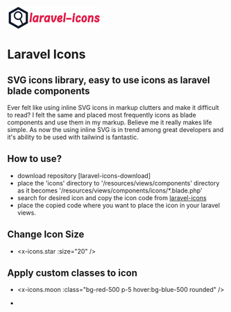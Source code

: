 ![image laravel-icons](/logo.png)
# Laravel Icons
## SVG icons library, easy to use icons as laravel blade components

Ever felt like using inline SVG icons in markup clutters and make it difficult to read?
I felt the same and placed most frequently icons as blade components and use them in my markup. Believe me it really makes life simple. As now the using inline SVG is in trend among great developers and it's ability to be used with tailwind is fantastic.

## How to use?

- download repository [laravel-icons-download]
- place the 'icons' directory to '/resources/views/components' directory as it becomes '/resources/views/components/icons/*.blade.php'
- search for desired icon and copy the icon code from [laravel-icons]
- place the copied code where you want to place the icon in your laravel views.

## Change Icon Size

- <x-icons.star :size="20" />


## Apply custom classes to icon
- <x-icons.moon :class="bg-red-500 p-5 hover:bg-blue-500 rounded" />

  [laravel-icons]: <https://laravel-icons.com>
- [download-laravel-icons]: <https://github.com/developervijay7/laravel-icons/archive/refs/heads/master.zip>
